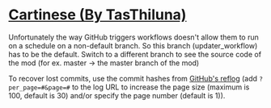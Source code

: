 # [Cartinese (By TasThiluna)](https://github.com/TasThiluna/Cartinese)

Unfortunately the way GitHub triggers workflows doesn't allow them to run on a schedule on a non-default branch. So this branch (updater_workflow) has to be the default. Switch to a different branch to see the source code of the mod (for ex. master -> the master branch of the mod)

To recover lost commits, use the commit hashes from [GitHub's reflog](https://api.github.com/repos/KtaneModules/Cartinese-TasThiluna/events) (add `?per_page=#&page=#` to the log URL to increase the page size (maximum is 100, default is 30) and/or specify the page number (default is 1)).
